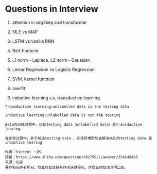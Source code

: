 # Questions in Interview

1. attention in seq2seq and transformer

2. MLE vs MAP

3. LSTM vs vanilla RNN

4. Bert finetune

5. L1 norm - Laplace, L2 norm - Gaussian

6. Linear Regression vs Logistic Regression

7. SVM, kernel function

8. overfit

9.  inductive learning v.s. transductive learning

```
Transductive learning:unlabelled data is the testing data

inductive learning:unlabelled data is not the testing 

data在训练过程中，已知testing data（unlabelled data）是transductive learing

在训练过程中，并不知道testing data ，训练好模型后去解决未知的testing data 是inductive learing

作者：Vincent 丶DS
链接：https://www.zhihu.com/question/68275921/answer/354145465
来源：知乎
著作权归作者所有。商业转载请联系作者获得授权，非商业转载请注明出处。
```